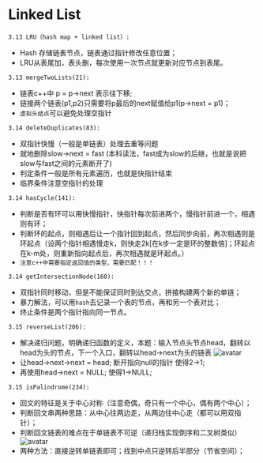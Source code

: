 # Linked List
```
3.13 LRU（hash map + linked list）:
```
* Hash 存储链表节点，链表通过指针修改任意位置；
* LRU从表尾加，表头删，每次使用一次节点就更新对应节点到表尾。

```
3.13 mergeTwoLists(21):
```
* 链表c++中 p = p->next 表示往下移;
* 链接两个链表(p1,p2)只需要将p最后的next赋值给p1(p->next = p1)；
* `虚拟头结点`可以避免处理空指针


```
3.14 deleteDuplicates(83):
```
* 双指针快慢（一般是单链表）处理去重等问题
* 就地删除slow->next = fast (本科读法，fast成为slow的后继，也就是说把slow与fast之间的元素断开了)
* 判定条件一般是所有元素遍历，也就是快指针结束
* 临界条件注意空指针的处理

```
3.14 hasCycle(141):
```
* 判断是否有环可以用快慢指针，快指针每次前进两个，慢指针前进一个，相遇则有环；
* 判断环的起点，则相遇后让一个指针回到起点，然后同步向前，再次相遇则是环起点（设两个指针相遇慢走k，则快走2k[在k步一定是环的整数倍]；环起点在k-m处，则重新指向起点后，再次相遇就是环起点。）
* `注意c++中需要指定返回值的类型，需要匹配！！！`

```
3.14 getIntersectionNode(160):
```
* 双指针同时移动，但是不能保证同时到达交点，拼接构建两个新的单链；
* 暴力解法，可以用`hash`去记录一个表的节点，再和另一个表对比；
* 终止条件是两个指针指向同一节点。

```
3.15 reverseList(206):
```
* 解决递归问题，明确递归函数的定义，本题：输入节点头节点head，翻转以head为头的节点，下一个入口，翻转以head->next为头的链表
![avatar](D://Desktop//chatgpt//leetcode//fig//3.15reverse.jpg)
* 让head->next->next = head; 断开指向null的指针 使得2->1;
* 再使用head->next = NULL; 使得1->NULL;
  

```
3.15 isPalindrome(234):
```
* 回文的特征是关于中心对称（注意奇偶，奇只有一个中心，偶有两个中心）；
* 判断回文串两种思路：从中心往两边走，从两边往中心走（都可以用双指针）；
* 判断回文链表的难点在于单链表不可逆（递归栈实现倒序和二叉树类似）
![avatar](D://Desktop//chatgpt//leetcode//fig//3.15traverse.jpg)
* 两种方法：直接逆转单链表即可；找到中点只逆转后半部分（节省空间）；